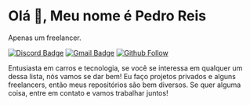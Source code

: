 # Olá 👋, Meu nome é Pedro Reis

Apenas um freelancer.

[![Discord Badge](https://img.shields.io/badge/Discord-DoutorWaze%238659-ff69b4)](DoutorWaze#8659) 
[![Gmail Badge](https://img.shields.io/badge/-pedroandradereis2007@gmail.com-ff69b4?style=flat-square&logo=Gmail&logoColor=white&link=mailto:pedroandradereis2007@gmail.com)](mailto:pedroandradereis2007@gmail.com)
[![Github Follow](https://img.shields.io/github/followers/queendeveloperbr?style=social)](https://github.com/queendeveloperbr)

Entusiasta em carros e tecnologia, se você se interessa em qualquer um dessa lista, nós vamos se dar bem!
Eu faço projetos privados e alguns freelancers, então meus repositórios são bem diversos.
Se quer alguma coisa, entre em contato e vamos trabalhar juntos!
